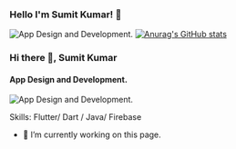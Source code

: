 ### Hello I'm Sumit Kumar! 👋

![App Design and Development.](https://www.zealousweb.com/wp-content/uploads/2021/06/Blog-Banner-9.jpg)
[![Anurag's GitHub stats](https://github-readme-stats.vercel.app/api?username=Sumit31-cyber)](https://github.com/anuraghazra/github-readme-stats)

### Hi there 👋, Sumit Kumar
#### App Design and Development.
![App Design and Development.](https://www.zealousweb.com/wp-content/uploads/2021/06/Blog-Banner-9.jpg)


Skills: Flutter/ Dart / Java/ Firebase

- 🔭 I’m currently working on this page. 














